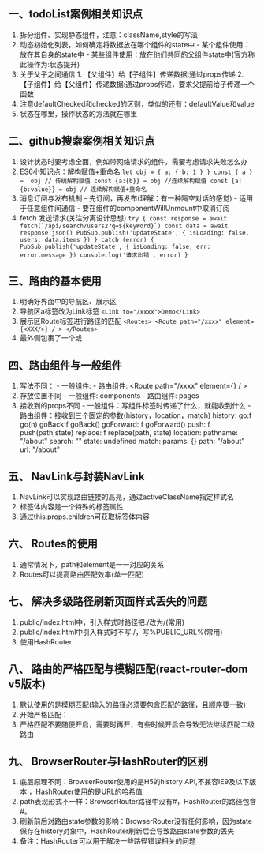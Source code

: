 ## 一、todoList案例相关知识点
  1. 拆分组件、实现静态组件，注意：className,style的写法
  2. 动态初始化列表，如何确定将数据放在哪个组件的state中
    - 某个组件使用：放在其自身的state中
    - 某些组件使用：放在他们共同的父组件state中(官方称此操作为:状态提升)
  3. 关于父子之间通信
    1. 【父组件】给【子组件】传递数据:通过props传递
    2. 【子组件】给【父组件】传递数据:通过props传递，要求父提前给子传递一个函数
  4. 注意defaultChecked和checked的区别，类似的还有：defaultValue和value
  5. 状态在哪里，操作状态的方法就在哪里


## 二、github搜索案例相关知识点

  1. 设计状态时要考虑全面，例如带网络请求的组件，需要考虑请求失败怎么办
  2. ES6小知识点：解构赋值+重命名
    ```
    let obj = { a: { b: 1 } }
    const { a } =  obj // 传统解构赋值
    const {a:{b}} = obj //连续解构赋值
    const {a: {b:value}} = obj // 连续解构赋值+重命名
    ```
  3. 消息订阅与发布机制
    - 先订阅，再发布(理解：有一种隔空对话的感觉)
    - 适用于任意组件间通信
    - 要在组件的componentWillUnmount中取消订阅
  4. fetch 发送请求(关注分离设计思想)
    ```
    try {
      const response = await fetch(`/api/search/users2?q=${keyWord}`)
      const data = await response.json()
      PubSub.publish('updateState', {
        isLoading: false,
        users: data.items
      })
    } catch (error) {
      PubSub.publish('updateState', {
        isLoading: false,
        err: error.message
      })
      console.log('请求出错', error)
    }
    ```
    

## 三、路由的基本使用
  1. 明确好界面中的导航区、展示区
  2. 导航区a标签改为Link标签
    ```
    <Link to="/xxxx">Demo</Link>
    ```
  3. 展示区Route标签进行路径的匹配
    ```
      <Routes>
        <Route path="/xxxx" element={<XXX/>} / >
      </Routes>
    ```
  4. <App>最外侧包裹了一个<BrowserRouter>或<HashRouter>


## 四、路由组件与一般组件
  1. 写法不同：
    - 一般组件:<Demo/>
    - 路由组件: <Route path="/xxxx" element={<XXX/>} / > 
  2. 存放位置不同
    - 一般组件: components
    - 路由组件: pages
  3. 接收到的props不同
    - 一般组件：写组件标签时传递了什么，就能收到什么
    - 路由组件：接收到三个固定的参数(history，location，match)
        history:
          go:f go(n)
          goBack:f goBack()
          goForward: f goForward()
          push: f push(path,state)
          replace: f replace(path, state)
        location:
          pathname: "/about"
          search: ""
          state: undefined
        match:
          params: {}
          path: "/about"
          url: "/about"



## 五、 NavLink与封装NavLink
  1. NavLink可以实现路由链接的高亮，通过activeClassName指定样式名
  2. 标签体内容是一个特殊的标签属性
  3. 通过this.props.children可获取标签体内容


## 六、 Routes的使用
  1. 通常情况下，path和element是一一对应的关系
  2. Routes可以提高路由匹配效率(单一匹配)

## 七、 解决多级路径刷新页面样式丢失的问题
  1. public/index.html中，引入样式时路径把./改为/(常用)
  2. public/index.html中引入样式时不写./，写%PUBLIC_URL%(常用)
  3. 使用HashRouter

## 八、 路由的严格匹配与模糊匹配(react-router-dom v5版本)
  1. 默认使用的是模糊匹配(输入的路径必须要包含匹配的路径，且顺序要一致)
  2. 开始严格匹配：<Route exact path="/about" component={About} />
  3. 严格匹配不要随便开启，需要时再开，有些时候开启会导致无法继续匹配二级路由



  ## 九、 BrowserRouter与HashRouter的区别

  1. 底层原理不同：BrowserRouter使用的是H5的history API,不兼容IE9及以下版本
，HashRouter使用的是URL的哈希值
  2. path表现形式不一样：BrowserRouter路径中没有#，HashRouter的路径包含#。
  3. 刷新前后对路由state参数的影响：BrowserRouter没有任何影响，因为state保存在history对象中，HashRouter刷新后会导致路由state参数的丢失
  4. 备注：HashRouter可以用于解决一些路径错误相关的问题